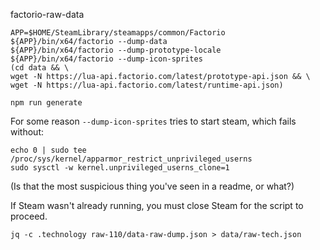 factorio-raw-data

```
APP=$HOME/SteamLibrary/steamapps/common/Factorio
${APP}/bin/x64/factorio --dump-data
${APP}/bin/x64/factorio --dump-prototype-locale
${APP}/bin/x64/factorio --dump-icon-sprites
(cd data && \
wget -N https://lua-api.factorio.com/latest/prototype-api.json && \
wget -N https://lua-api.factorio.com/latest/runtime-api.json)
```

```
npm run generate
```

For some reason `--dump-icon-sprites` tries to start steam, which fails without:

```
echo 0 | sudo tee /proc/sys/kernel/apparmor_restrict_unprivileged_userns
sudo sysctl -w kernel.unprivileged_userns_clone=1
```

(Is that the most suspicious thing you've seen in a readme, or what?)

If Steam wasn't already running, you must close Steam for the script to proceed.

```
jq -c .technology raw-110/data-raw-dump.json > data/raw-tech.json
```
